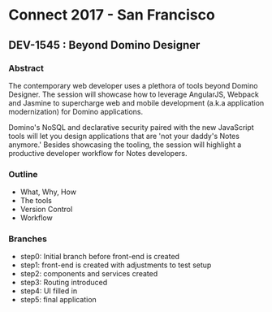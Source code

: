 # Connect 2017 - San Francisco

## DEV-1545 : Beyond Domino Designer

### Abstract

The contemporary web developer uses a plethora of tools beyond Domino Designer. The session will showcase how to leverage AngularJS, Webpack and Jasmine to supercharge web and mobile development (a.k.a application modernization) for Domino applications.

Domino's NoSQL and declarative security paired with the new JavaScript tools will let you design applications that are 'not your daddy's Notes anymore.' Besides showcasing the tooling, the session will highlight a productive developer workflow for Notes developers.

### Outline

- What, Why, How
- The tools
- Version Control
- Workflow

### Branches

- step0: Initial branch before front-end is created
- step1: front-end is created with adjustments to test setup
- step2: components and services created
- step3: Routing introduced
- step4: UI filled in
- step5: final application

